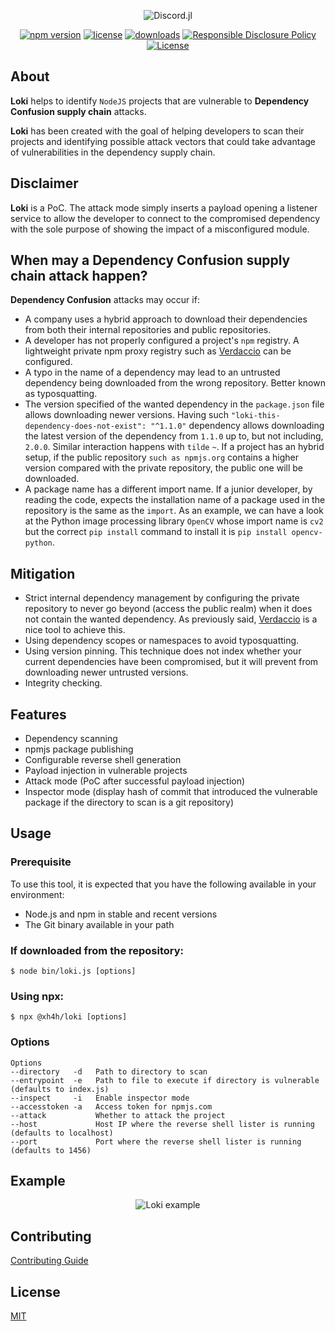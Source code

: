 <div align="center">
    <p> <img src="https://xh4h.com/uploads/loki.png" alt="Discord.jl"/> </p>
</div>

<div align="center">
 <a href="https://www.npmjs.org/package/@xh4h/loki"><img src="https://badgen.net/npm/v/@xh4h/loki" alt="npm version"/></a>
 <a href="https://www.npmjs.org/package/@xh4h/loki"><img src="https://badgen.net/npm/license/@xh4h/loki" alt="license"/></a>
 <a href="https://www.npmjs.org/package/@xh4h/loki"><img src="https://badgen.net/npm/dt/@xh4h/loki" alt="downloads"/></a>
 <a href="./SECURITY.md"><img src="https://img.shields.io/badge/Security-Responsible%20Disclosure-yellow.svg" alt="Responsible Disclosure Policy" /></a>
 <a href="./LICENSE"><img src="https://badgen.net/github/license/Xh4H/Loki" alt="License" /></a>
</div>

## About
**Loki** helps to identify `NodeJS` projects that are vulnerable to **Dependency Confusion supply chain** attacks.

**Loki** has been created with the goal of helping developers to scan their projects and identifying possible attack vectors that could take advantage of vulnerabilities in the dependency supply chain.

## Disclaimer
**Loki** is a PoC. The attack mode simply inserts a payload opening a listener service to allow the developer to connect to the compromised dependency with the sole purpose of showing the impact of a misconfigured module.

## When may a Dependency Confusion supply chain attack happen?
**Dependency Confusion** attacks may occur if:
* A company uses a hybrid approach to download their dependencies from both their internal repositories and public repositories.
* A developer has not properly configured a project's `npm` registry. A lightweight private npm proxy registry such as [Verdaccio](https://verdaccio.org/) can be configured.
* A typo in the name of a dependency may lead to an untrusted dependency being downloaded from the wrong repository. Better known as typosquatting.
* The version specified of the wanted dependency in the `package.json` file allows downloading newer versions. Having such `"loki-this-dependency-does-not-exist": "^1.1.0"` dependency allows downloading the latest version of the dependency from `1.1.0` up to, but not including, `2.0.0`. Similar interaction happens with `tilde` `~`. If a project has an hybrid setup, if the public repository `such as npmjs.org` contains a higher version compared with the private repository, the public one will be downloaded.
* A package name has a different import name. If a junior developer, by reading the code, expects the installation name of a package used in the repository is the same as the `import`. As an example, we can have a look at the Python image processing library `OpenCV` whose import name is `cv2` but the correct `pip install` command to install it is `pip install opencv-python`.

## Mitigation
* Strict internal dependency management by configuring the private repository to never go beyond (access the public realm) when it does not contain the wanted dependency. As previously said, [Verdaccio](https://verdaccio.org/) is a nice tool to achieve this.
* Using dependency scopes or namespaces to avoid typosquatting.
* Using version pinning. This technique does not index whether your current dependencies have been compromised, but it will prevent from downloading newer untrusted versions.
* Integrity checking. 

## Features

* Dependency scanning
* npmjs package publishing
* Configurable reverse shell generation
* Payload injection in vulnerable projects
* Attack mode (PoC after successful payload injection)
* Inspector mode (display hash of commit that introduced the vulnerable package if the directory to scan is a git repository)

## Usage
### Prerequisite
To use this tool, it is expected that you have the following available in your environment:

- Node.js and npm in stable and recent versions
- The Git binary available in your path

### If downloaded from the repository:
```
$ node bin/loki.js [options]
```
### Using npx:
```
$ npx @xh4h/loki [options]
```

### Options
```
Options
--directory   -d   Path to directory to scan
--entrypoint  -e   Path to file to execute if directory is vulnerable (defaults to index.js)
--inspect     -i   Enable inspector mode
--accesstoken -a   Access token for npmjs.com
--attack           Whether to attack the project
--host             Host IP where the reverse shell lister is running (defaults to localhost)
--port             Port where the reverse shell lister is running (defaults to 1456)
```

## Example

<div align="center">
    <p> <img src="https://xh4h.com/uploads/loki-carbon.png" alt="Loki example"/> </p>
</div>


## Contributing
[Contributing Guide](CONTRIBUTING.md)

## License
[MIT](LICENSE)

